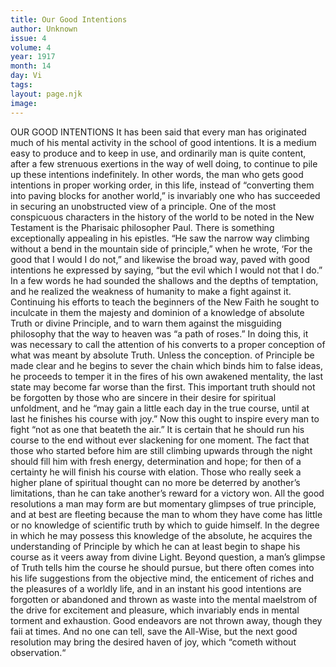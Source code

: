```yaml
---
title: Our Good Intentions
author: Unknown
issue: 4
volume: 4
year: 1917
month: 14
day: Vi
tags:
layout: page.njk
image:
---
```

OUR GOOD INTENTIONS    It has been said that every man has originated much of his mental activity in the school of good intentions. It is a medium easy to produce and to keep in use, and ordinarily man is quite content, after a few strenuous exertions in the way of well doing, to continue to pile up these intentions indefinitely. In other words, the man who gets good intentions in proper working order, in this life, instead of “converting them into paving blocks for another world,” is invariably one who has succeeded in securing an unobstructed view of a principle.       One of the most conspicuous characters in the history of the world to be noted in the New Testament is the Pharisaic philosopher Paul. There is something exceptionally appealing in his epistles. “He saw the narrow way climbing without a bend in the mountain side of principle,” when he wrote, ‘For the good that I would I do not,” and likewise the broad way, paved with good intentions he expressed by saying, “but the evil which I would not that I do.” In a few words he had sounded the shallows and the depths of temptation, and he realized the weakness of humanity to make a fight against it.       Continuing his efforts to teach the beginners of the New Faith he sought to inculcate in them the majesty and dominion of a knowledge of absolute Truth or divine Principle, and to warn them against the misguiding philosophy that the way to heaven was “a path of roses.” In doing this, it was necessary to call the attention of his converts to a proper conception of what was meant by absolute Truth. Unless the conception. of Principle be made clear and he begins to sever the chain which binds him to false ideas, he proceeds to temper it in the fires of his own awakened mentality, the last state may become far worse than the first. This important truth should not be forgotten by those who are sincere in their desire for spiritual unfoldment, and he “may gain a little each day in the true course, until at last he finishes his course with joy.”       Now this ought to inspire every man to fight “not as one that beateth the air.” It is certain that he should run his course to the end without ever slackening for one moment. The fact that those who started before him are still climbing upwards through the night should fill him with fresh energy, determination and hope; for then of a certainty he will finish his course with elation.       Those who really seek a higher plane of spiritual thought can no more be deterred by another’s limitations, than he can take another’s reward for a victory won.       All the good resolutions a man may form are but momentary glimpses of true principle, and at best are fleeting because the man to whom they have come has little or no knowledge of scientific truth by which to guide himself. In the degree in which he may possess this knowledge of the absolute, he acquires the understanding of Principle by which he can at least begin to shape his course as it veers away from divine Light.       Beyond question, a man’s glimpse of Truth tells him the course he should pursue, but there often comes into his life suggestions from the objective mind, the enticement of riches and the pleasures of a worldly life, and in an instant his good intentions are forgotten or abandoned and thrown as waste into the mental maelstrom of the drive for excitement and pleasure, which invariably ends in mental torment and exhaustion.       Good endeavors are not thrown away, though they faii at times. And no one can tell, save the All-Wise, but the next good resolution may bring the desired haven of joy, which “cometh without observation.“ 

